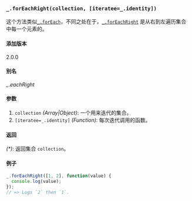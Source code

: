 ### `_.forEachRight(collection, [iteratee=_.identity])`[​](#_foreachrightcollection-iteratee_identity "_foreachrightcollection-iteratee_identity的直接链接")

这个方法类似[`_.forEach`](#forEach)，不同之处在于，[`_.forEachRight`](#forEachRight) 是从右到左遍历集合中每一个元素的。

#### 添加版本

2.0.0

#### 别名

_\_.eachRight_

#### 参数

1.  `collection` _(Array|Object)_: 一个用来迭代的集合。
2.  `[iteratee=_.identity]` _(Function)_: 每次迭代调用的函数。

#### 返回

_(\*)_: 返回集合 `collection`。

#### 例子

```js
_.forEachRight([1, 2], function(value) {
  console.log(value);
});
// => Logs `2` then `1`.

```